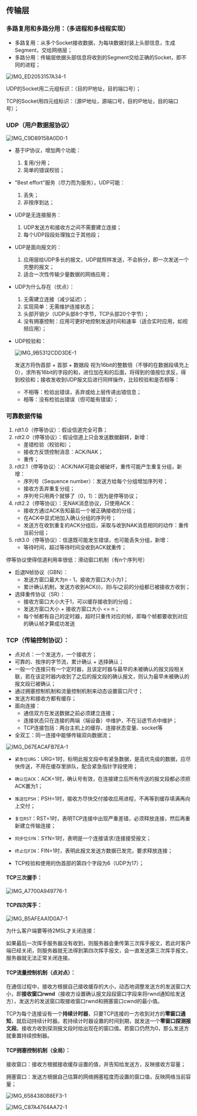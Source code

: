 ## 传输层

### 多路复用和多路分用：（多进程和多线程实现）

- 多路复用：从多个Socket接收数据，为每块数据封装上头部信息，生成Segment，交给网络层；
- 多路分用：传输层依据头部信息将收到的Segment交给正确的Socket，即不同的进程；

![IMG_ED2053157A34-1](./assert/IMG_ED2053157A34-1.jpeg)

UDP的Socket用二元组标识：（目的IP地址，目的端口号）；

TCP的Socket用四元组标识：（源IP地址，源端口号，目的IP地址，目的端口号）；

### UDP（用户数据报协议）

![IMG_C9D89158A0D0-1](./assert/IMG_C9D89158A0D0-1.jpeg)

- 基于IP协议，增加两个功能：

  1. 复用/分用；
  2. 简单的错误校验；

- "Best effort"服务（尽力而为服务），UDP可能：

  1. 丢失；
  2. 非按序到达；

- UDP是无连接服务：

  1. UDP发送方和接收方之间不需要建立连接；
  2. 每个UDP段段处理独立于其他段；

- UDP是面向报文的：
  1. 应用层给UDP多长的报文，UDP就照样发送，不会拆分，即一次发送一个完整的报文；
  2. 适合一次性传输少量数据的网络应用；

- UDP为什么存在（优点）：

  1. 无需建立连接（减少延迟）；
  2. 实现简单：无需维护连接状态；
  3. 头部开销少（UDP头部8个字节，TCP头部20个字节）；
  4. 没有拥塞控制：应用可更好地控制发送时间和速率（适合实时应用，如视频应用）；

- UDP校验和：

  ![IMG_9B5312CDD3DE-1](./assert/IMG_9B5312CDD3DE-1.jpeg)

  发送方将伪首部 + 首部 + 数据段 视为16bit的整数倍（不够的在数据段填充上0），求所有16bit的字段的和，进位加在和的后面，将得到的值按位求反，得到校验和；接收发收到UDP报文后进行同样操作，比较校验和是否相等：

  - 不相等：检验出错误，丢弃或给上层传递出错信息；
  - 相等：没有检验出错误（但可能有错误）；

### 可靠数据传输

1. rdt1.0（停等协议）：假设信道完全可靠；
2. rdt2.0（停等协议）：假设信道上只会发送数据翻转，新增：
   - 差错检验（校验和）；
   - 接收方反馈控制消息：ACK/NAK；
   - 重传；
3. rdt2.1（停等协议）：ACK/NAK可能会被破坏，重传可能产生重复分组，新增：
   - 序列号（Sequence number）：发送方给每个分组增加序列号；
   - 接收方丢弃重复分组；
   - 序列号只用两个就够了（0，1）：因为是停等协议；
4. rdt2.2（停等协议）：无NAK消息协议，只使用ACK：
   - 接收方通过ACK告知最后一个被正确接收的分组；
   - 在ACK中显式地加入确认分组的序列号；
   - 发送方在收到重复的ACK分组后，采取与收到NAK消息相同的动作：重传当前分组；
5. rdt3.0（停等协议）：信道既可能发生错误，也可能丢失分组，新增：
   - 等待时间，超过等待时间没收到ACK就重传；

停等协议使得信道利用率很低：滑动窗口机制（有n个序列号）

- 后退N帧协议（GBN）：
  - 发送方窗口最大为n - 1，接收方窗口大小为1；
  - 累计确认机制，发送方收到ACK(i)，则i与i之前的分组都已被接收方收到；
- 选择重传协议（SR）：
  - 接收方窗口大小大于1，可以缓存接收到的分组；
  - 发送方窗口大小 + 接收方窗口大小 <= n；
  - 每个帧都有自己的定时器，超时只重传对应的帧，即每个帧都要收到对应的确认帧才算成功发送

### TCP（传输控制协议）：

- 点对点：一个发送方，一个接收方；
- 可靠的、按序的字节流，累计确认 + 选择确认；
- 一般一个连接只有一个定时器，且该定时器与最早的未被确认的报文段相关联，若在该定时器内收到了之后的报文段的确认报文，则认为最早未被确认的报文段已被确认；
- 通过拥塞控制机制和流量控制机制来动态设置窗口尺寸；
- 发送方和接收方都有缓存；
- 面向连接：
  - 通信双方在发送数据之前必须建立连接；
  - 连接状态只在连接的两端（端设备）中维护，不在沿途节点中维护；
  - TCP连接包括：两台主机上的缓存、连接状态变量、socket等
- 全双工：同一连接中能够传输双向数据流；

![IMG_D67EACAFB7EA-1](./assert/IMG_D67EACAFB7EA-1.jpeg)

- `紧急位URG`：URG=1时，标明此报文段中有紧急数据，是高优先级的数据，应尽快传送，不用在缓存里排队，配合紧急指针字段使用；
- `确认位ACK`：ACK=1时，确认号有效，在连接建立后所有传送的报文段都必须把ACK置为1；
- `推送位PSH`：PSH=1时，接收方尽快交付接收应用进程，不再等到缓存填满再向上交付；
- `复位RST`：RST=1时，表明TCP连接中出现严重差错，必须释放连接，然后再重新建立传输连接；
- `同步位SYN`：SYN=1时，表明是一个连接请求/连接接受报文；
- `终止位FIN`：FIN=1时，表明此报文发送方数据已发完，要求释放连接；

- TCP校验和使用的伪首部的第四个字段为6（UDP为17）；

#### TCP三次握手：

![IMG_A7700A949776-1](./assert/IMG_A7700A949776-1.jpeg)

#### TCP四次挥手：

![IMG_B5AFEAA1D0A7-1](./assert/IMG_B5AFEAA1D0A7-1.jpeg)

为什么客户端要等待2MSL才关闭连接：

如果最后一次挥手服务器没有收到，则服务器会重传第三次挥手报文，若此时客户端已经关闭，则服务器就无法得到第四次挥手报文，会一直发送第三次挥手报文，服务器就无法正常关闭连接。

#### TCP流量控制机制（点对点）：

在通信过程中，接收方根据自己接收缓存的大小，动态地调整发送方的发送窗口大小，即**接收窗口rwnd**（接收方设置确认报文段段窗口字段来将rwnd通知给发送方），发送方的发送窗口取接收窗口rwnd和拥塞窗口cwnd的最小值。

TCP为每个连接设有一个**持续计时器**，只要TCP连接的一方收到对方的**零窗口通知**，就启动持续计时器。若持续计时器设置的时间到期，就发送一个**零窗口探测报文段**。接收方收到探测报文段时给出现在的窗口值。若窗口仍然为0，那么发送方就重置持续控制器。

#### TCP拥塞控制机制（全局）：

接收窗口：接收方根据接收缓存设置的值，并告知给发送方，反映接收方容量；

拥塞窗口：发送方根据自己估算的网络拥塞程度而设置的窗口值，反映网络当前容量；

![IMG_6584380B8EF3-1](./assert/IMG_6584380B8EF3-1.jpeg)

![IMG_C87A4764AA72-1](./assert/IMG_C87A4764AA72-1.jpeg)